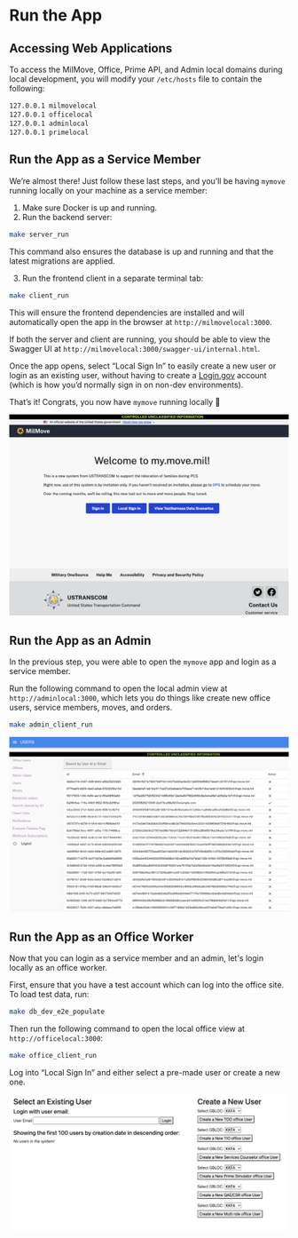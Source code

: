 # Run the App

## Accessing Web Applications

To access the MilMove, Office, Prime API, and Admin local domains during local
development, you will modify your `/etc/hosts` file to contain the following: 

    127.0.0.1 milmovelocal
    127.0.0.1 officelocal
    127.0.0.1 adminlocal
    127.0.0.1 primelocal

## Run the App as a Service Member

We’re almost there! Just follow these last steps, and you’ll be having `mymove` running locally on your machine as a service member:

1. Make sure Docker is up and running.
2. Run the backend server:

```bash
make server_run
```

This command also ensures the database is up and running and that the latest migrations are applied.

3. Run the frontend client in a separate terminal tab:

```bash
make client_run
```

This will ensure the frontend dependencies are installed and will automatically open the app in the browser at `http://milmovelocal:3000`.

If both the server and client are running, you should be able to view the Swagger UI at `http://milmovelocal:3000/swagger-ui/internal.html`.

Once the app opens, select “Local Sign In” to easily create a new user or login as an existing user, without having to create a [Login.gov](http://Login.gov) account (which is how you’d normally sign in on non-dev environments).

That’s it! Congrats, you now have `mymove` running locally 🎉

![app as service member](/img/run_app/app_service_member.png)

## Run the App as an Admin

In the previous step, you were able to open the `mymove` app and login as a service member.

Run the following command to open the local admin view at `http://adminlocal:3000`, which lets you do things like create new office users, service members, moves, and orders.

```bash
make admin_client_run
```

![app as admin](/img/run_app/app_admin.png)

## Run the App as an Office Worker

Now that you can login as a service member and an admin, let's login locally as an office worker.

First, ensure that you have a test account which can log into the office site. To load test data, run:

```bash
make db_dev_e2e_populate
```

Then run the following command to open the local office view at `http://officelocal:3000`:

```bash
make office_client_run
```

Log into “Local Sign In” and either select a pre-made user or create a new one.

![app as office worker](/img/run_app/app_office_worker.png)
